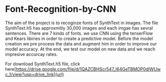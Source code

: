 # Font-Recognition-by-CNN
The aim of the project is to recoginze fonts of SynthText  in images.
The file SynthText.h5 has approxmitly 30,000 images and each imgae has sevral sentences.
There are 7 kinds of fonts.
we use CNN using the tenserFlow and Kears libiries in order to create a predictive model.
Before the model creation we pre process the data and augment him in order to improve our model accuracy.
At the end, we test our  model on new data and we reach impresive accurcay rates.


For download  SynthText.h5 file, click here[https://drive.google.com/file/d/1QAZCBHScr547_l64GeTBMOP0dIWUwc_1/view?usp=drive_link](url)
